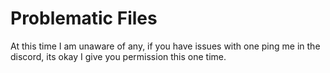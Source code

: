 # Problematic Files

At this time I am unaware of any, if you have issues with one ping me in the discord, its okay I give you permission this one time.